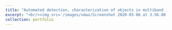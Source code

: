 ```yaml
---
title: "Automated detection, characterization of objects in multiband imaging data"
excerpt: "<br/><img src='/images/vmax/Screenshot 2020-05-06 at 3.56.08 PM.png'>"
collection: portfolio
---
```


